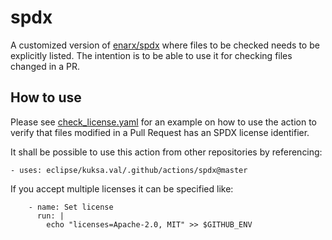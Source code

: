 # spdx

A customized version of [enarx/spdx](https://github.com/enarx/spdx) where files to be checked needs to be explicitly listed.
The intention is to be able to use it for checking files changed in a PR.

## How to use

Please see [check_license.yaml](../../workflows/check_license.yaml) for an example on how to use the action to verify
that files modified in a Pull Request has an SPDX license identifier.

It shall be possible to use this action from other repositories by referencing:

`- uses: eclipse/kuksa.val/.github/actions/spdx@master`

If you accept multiple licenses it can be specified like:

```
    - name: Set license
      run: |
        echo "licenses=Apache-2.0, MIT" >> $GITHUB_ENV
```
